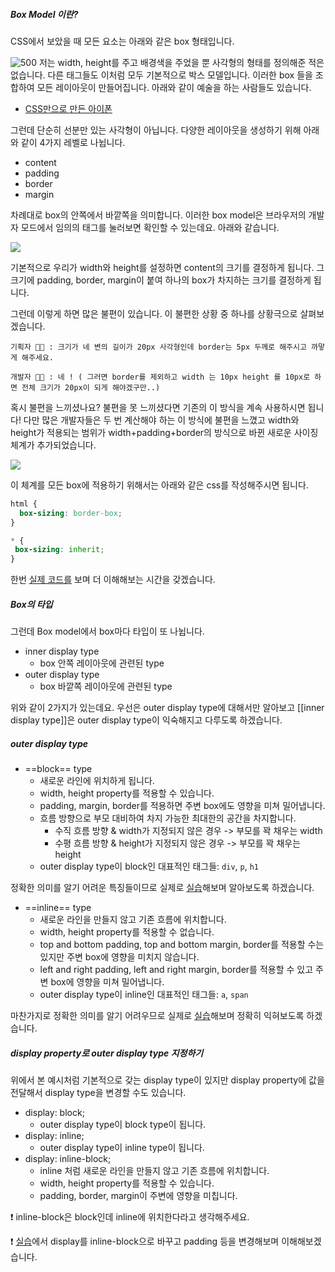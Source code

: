 ##### Box Model 이란?
CSS에서 보았을 때 모든 요소는 아래와 같은 box 형태입니다. 

![500](https://i.imgur.com/ShyBpTu.png)
저는 width, height를 주고 배경색을 주었을 뿐 사각형의 형태를 정의해준 적은 없습니다. 다른 태그들도 이처럼 모두 기본적으로 박스 모델입니다. 
이러한 box 들을 조합하여 모든 레이아웃이 만들어집니다. 아래와 같이 예술을 하는 사람들도 있습니다.

- [CSS만으로 만든 아이폰](https://codepen.io/_fbrz/pen/poYgWz)


그런데 단순히 선분만 있는 사각형이 아닙니다. 다양한 레이아웃을 생성하기 위해 아래와 같이 4가지 레벨로 나뉩니다.

- content
- padding
- border
- margin

차례대로 box의 안쪽에서 바깥쪽을 의미합니다. 이러한 box model은 브라우저의 개발자 모드에서 임의의 태그를 눌러보면 확인할 수 있는데요. 아래와 같습니다.

![](https://i.imgur.com/SSKuJ6W.png)

기본적으로 우리가 width와 height를 설정하면 content의 크기를 결정하게 됩니다.
그 크기에 padding, border, margin이 붙여 하나의 box가 차지하는 크기를 결정하게 됩니다.

그런데 이렇게 하면 많은 불편이 있습니다. 이 불편한 상황 중 하나를 상황극으로 살펴보겠습니다.

```
기획자 👩‍🦰 : 크기가 네 변의 길이가 20px 사각형인데 border는 5px 두께로 해주시고 까맣게 해주세요.

개발자 🤔💭 : 네 ! ( 그러면 border를 제외하고 width 는 10px height 를 10px로 하면 전체 크기가 20px이 되게 해야겠구만..)
```

혹시 불편을 느끼셨나요? 불편을 못 느끼셨다면 기존의 이 방식을 계속 사용하시면 됩니다! 다만 많은 개발자들은 두 번 계산해야 하는 이 방식에 불편을 느꼈고 width와 height가 적용되는 범위가 width+padding+border의 방식으로 바뀐 새로운 사이징 체계가 추가되었습니다. 

![](https://i.imgur.com/TmaJY6F.png)

이 체계를 모든 box에 적용하기 위해서는 아래와 같은 css를 작성해주시면 됩니다.

```css
html {
  box-sizing: border-box;
}

* {
 box-sizing: inherit;
}
```

한번 [실제 코드를](https://codepen.io/web-dev-T/pen/qBvXVVQ) 보며 더 이해해보는 시간을 갖겠습니다.

##### Box의 타입

그런데 Box model에서 box마다 타입이 또 나뉩니다. 

- inner display type
	- box 안쪽 레이아웃에 관련된 type
- outer display type 
	- box 바깥쪽 레이아웃에 관련된 type

위와 같이 2가지가 있는데요. 우선은 outer display type에 대해서만 알아보고 [[inner display type]]은 outer display type이 익숙해지고 다루도록 하겠습니다.

##### outer display type

- ==block== type
	- 새로운 라인에 위치하게 됩니다.
	- width, height property를 적용할 수 있습니다.
	- padding, margin, border를 적용하면 주변 box에도 영향을 미쳐 밀어냅니다.
	- 흐름 방향으로 부모 대비하여 차지 가능한 최대한의 공간을 차지합니다.
		- 수직 흐름 방향 & width가 지정되지 않은 경우 -> 부모를 꽉 채우는 width
		- 수평 흐름 방향  & height가 지정되지 않은 경우 -> 부모를 꽉 채우는 height
	- outer display type이 block인 대표적인 태그들: `div`, `p`, `h1` 
	
정확한 의미를 알기 어려운 특징들이므로 실제로 [실습](https://codepen.io/web-dev-T/pen/Babdwrb)해보며 알아보도록 하겠습니다.

- ==inline== type
	- 새로운 라인을 만들지 않고 기존 흐름에 위치합니다.
	- width, height property를 적용할 수 없습니다.
	- top and bottom padding, top and bottom margin, border를 적용할 수는 있지만 주변 box에 영향을 미치지 않습니다.
	- left and right padding, left and right margin, border를 적용할 수 있고 주변 box에 영향을 미쳐 밀어냅니다.
	- outer display type이 inline인 대표적인 태그들: `a`, `span`

마찬가지로 정확한 의미를 알기 어려우므로 실제로 [실습](https://codepen.io/web-dev-T/pen/vYPJezz)해보며 정확히 익혀보도록 하겠습니다.


##### display property로 outer display type 지정하기

위에서 본 예시처럼 기본적으로 갖는 display type이 있지만 display property에 값을 전달해서 display type을 변경할 수도 있습니다.

- display: block;
	- outer display type이 block type이 됩니다.
- display: inline;
	- outer display type이 inline type이 됩니다.
- display: inline-block;
	- inline 처럼 새로운 라인을 만들지 않고 기존 흐름에 위치합니다.
	- width, height property를 적용할 수 있습니다.
	- padding, border, margin이 주변에 영향을 미칩니다.
	
❗️ inline-block은 block인데 inline에 위치한다라고 생각해주세요.

❗️ [실습](https://codepen.io/web-dev-T/pen/qBvxrrK)에서 display를 inline-block으로 바꾸고 padding 등을 변경해보며 이해해보겠습니다.
